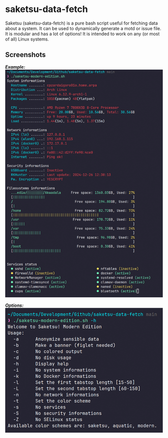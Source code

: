 # saketsu-data-fetch

Saketsu (saketsu-data-fetch) is a pure bash script useful for fetching data about a system. It can be used to dynamically generate a motd or issue file. It is modular and has a lot of options! It is intended to work on any (or most of all) Linux systems.

## Screenshots

**_Example:_**
![Saketsu](./assets/saketsu.png)

**_Options:_**
![Saketsu Options](./assets/saketsu_options.png)
